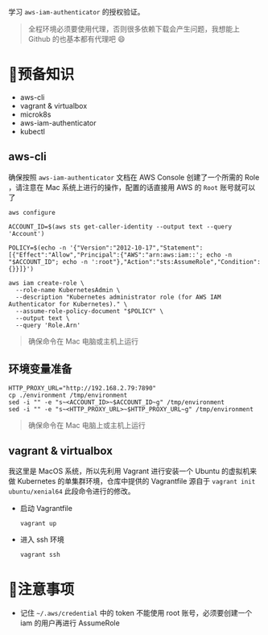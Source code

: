 学习 `aws-iam-authenticator` 的授权验证。

> 全程环境必须要使用代理，否则很多依赖下载会产生问题，我想能上 Github 的也基本都有代理吧 😄

# 预备知识

- aws-cli
- vagrant & virtualbox
- microk8s
- aws-iam-authenticator
- kubectl

## aws-cli

确保按照 `aws-iam-authenticator` 文档在 AWS Console 创建了一个所需的 Role ，请注意在 Mac 系统上进行的操作，配置的话直接用 AWS 的 `Root` 账号就可以了

```shell
aws configure

ACCOUNT_ID=$(aws sts get-caller-identity --output text --query 'Account')

POLICY=$(echo -n '{"Version":"2012-10-17","Statement":[{"Effect":"Allow","Principal":{"AWS":"arn:aws:iam::'; echo -n "$ACCOUNT_ID"; echo -n ':root"},"Action":"sts:AssumeRole","Condition":{}}]}')

aws iam create-role \
  --role-name KubernetesAdmin \
  --description "Kubernetes administrator role (for AWS IAM Authenticator for Kubernetes)." \
  --assume-role-policy-document "$POLICY" \
  --output text \
  --query 'Role.Arn'
```

> 确保命令在 Mac 电脑或主机上运行

## 环境变量准备

```shell
HTTP_PROXY_URL="http://192.168.2.79:7890"
cp ./environment /tmp/environment
sed -i "" -e "s~<ACCOUNT_ID>~$ACCOUNT_ID~g" /tmp/environment
sed -i "" -e "s~<HTTP_PROXY_URL>~$HTTP_PROXY_URL~g" /tmp/environment
```

> 确保命令在 Mac 电脑上或主机上运行

## vagrant & virtualbox

我这里是 MacOS 系统，所以先利用 Vagrant 进行安装一个 Ubuntu 的虚拟机来做 Kubernetes 的单集群环境，仓库中提供的 Vagrantfile 源自于 `vagrant init ubuntu/xenial64` 此段命令进行的修改。

 - 启动 Vagrantfile

    ```shell
    vagrant up
    ``` 

  - 进入 ssh 环境

    ```shell
    vagrant ssh
    ```


# 注意事项

- 记住 `~/.aws/credential` 中的 token 不能使用 root 账号，必须要创建一个 iam 的用户再进行 AssumeRole